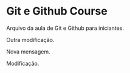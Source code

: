 # Git e Github Course

Arquivo da aula de Git e Github para iniciantes.

Outra modificação.







Nova mensagem.

Modificação.
